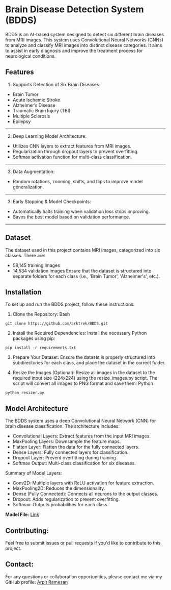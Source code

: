 # Brain Disease Detection System (BDDS)
BDDS is an AI-based system designed to detect six different brain diseases from MRI images. This system uses Convolutional Neural Networks (CNNs) to analyze and classify MRI images into distinct disease categories. It aims to assist in early diagnosis and improve the treatment process for neurological conditions.

## Features
1. Supports Detection of Six Brain Diseases:
- Brain Tumor
- Acute Ischemic Stroke
- Alzheimer’s Disease
- Traumatic Brain Injury (TBI)
- Multiple Sclerosis
- Epilepsy

---
  
2. Deep Learning Model Architecture:
- Utilizes CNN layers to extract features from MRI images.
- Regularization through dropout layers to prevent overfitting.
- Softmax activation function for multi-class classification.

---

3. Data Augmentation:
- Random rotations, zooming, shifts, and flips to improve model generalization.
 
---

3. Early Stopping & Model Checkpoints:
- Automatically halts training when validation loss stops improving.
- Saves the best model based on validation performance.

--- 

## Dataset
The dataset used in this project contains MRI images, categorized into six classes. There are:

- 58,145 training images
- 14,534 validation images
Ensure that the dataset is structured into separate folders for each class (i.e., 'Brain Tumor', 'Alzheimer's', etc.).

## Installation
To set up and run the BDDS project, follow these instructions:

1. Clone the Repository:
  Bash
``` 
git clone https://github.com/arktrek/BDDS.git
```

2. Install the Required Dependencies:
Install the necessary Python packages using pip:
```
pip install -r requirements.txt
```

3. Prepare Your Dataset:
Ensure the dataset is properly structured into subdirectories for each class, and place the dataset in the correct folder.

4. Resize the Images (Optional):
Resize all images in the dataset to the required input size (224x224) using the resize_images.py script. The script will convert all images to PNG format and save them:
Python
```
python resizer.py

```

## Model Architecture
The BDDS system uses a deep Convolutional Neural Network (CNN) for brain disease classification. The architecture includes:

- Convolutional Layers: Extract features from the input MRI images.
- MaxPooling Layers: Downsample the feature maps.
- Flatten Layer: Flatten the data for the fully connected layers.
- Dense Layers: Fully connected layers for classification.
- Dropout Layer: Prevent overfitting during training.
- Softmax Output: Multi-class classification for six diseases.

Summary of Model Layers:
- Conv2D: Multiple layers with ReLU activation for feature extraction.
- MaxPooling2D: Reduces the dimensionality.
- Dense (Fully Connected): Connects all neurons to the output classes.
- Dropout: Adds regularization to prevent overfitting.
- Softmax: Outputs probabilities for each class.

**Model File:** [Link]()

## Contributing:
Feel free to submit issues or pull requests if you'd like to contribute to this project.

## Contact: 
For any questions or collaboration opportunities, please contact me via my GitHub profile: [Arpit Ramesan](mailto:arpitramesan777@gmail.com)
